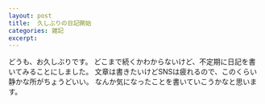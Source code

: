 ```yaml
---
layout: post
title:  久しぶりの日記開始
categories: 雑記
excerpt: 
---
```

どうも、お久しぶりです。
どこまで続くかわからないけど、不定期に日記を書いてみることにしました。
文章は書きたいけどSNSは疲れるので、このくらい静かな所がちょうどいい。
なんか気になったことを書いていこうかなと思います。